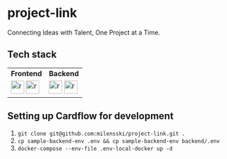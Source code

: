 # project-link
Connecting Ideas with Talent, One Project at a Time.

## Tech stack
 
<div>
  <table>
     <tr>
        <td><b>Frontend</b></td>
        <td><b>Backend</b></td>
     </tr>
     <tr>
       <td>
         <img src="https://github.com/julkascript/cardflow/assets/59143945/23b5372d-9764-4b45-8d28-0c678cba0889" alt="react logo" width="30" />
         <img src="https://github.com/julkascript/cardflow/assets/59143945/38da343e-353f-4321-8951-61652606b41f" alt="react logo" width="30" />
       </td>
        <td>
          <img src="https://github.com/julkascript/cardflow/assets/59143945/5f98bff6-93a0-4b17-be8e-0e2e26b94f9f" alt="react logo" width="30" />
          <img src="https://github.com/julkascript/cardflow/assets/59143945/f85df09f-2a3d-4249-b53b-2211c97c15cc" alt="react logo" width="30" />  
        </td>
     </tr>
  </table>
</div>

## Setting up Cardflow for development

1. `git clone git@github.com:milensski/project-link.git .`
2. `cp sample-backend-env .env && cp sample-backend-env backend/.env`
3. `docker-compose --env-file .env-local-docker up -d`
